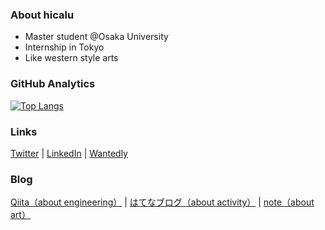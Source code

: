 ### About hicalu
- Master student @Osaka University
- Internship in Tokyo
- Like western style arts

### GitHub Analytics
[![Top Langs](https://github-readme-stats.vercel.app/api/top-langs/?username=hshicalu&hide=jupyter%20notebook)](https://github.com/anuraghazra/github-readme-stats)

### Links
[Twitter](https://twitter.com/satohicalu) | [LinkedIn](https://www.linkedin.com/in/satohicalu) | [Wantedly](https://www.wantedly.com/id/satohicalu)

### Blog
[Qiita（about engineering）](https://qiita.com/hshicalu) | [はてなブログ（about activity）](https://satohicalu.hatenablog.com) | [note（about art）](https://note.com/satohicalu/)
